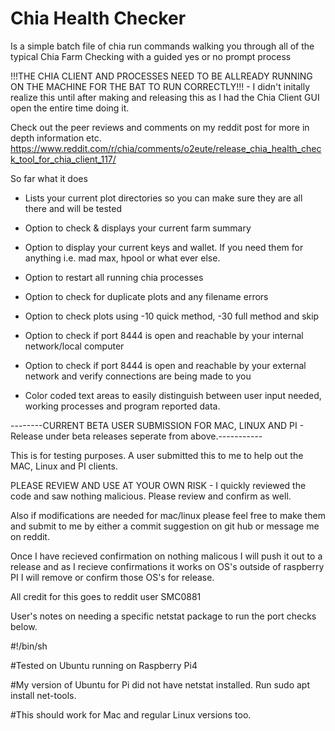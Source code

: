 # Chia Health Checker
Is a simple batch file of chia run commands walking you through all of the typical Chia Farm Checking with a guided yes or no prompt process

!!!THE CHIA CLIENT AND PROCESSES NEED TO BE ALLREADY RUNNING ON THE MACHINE FOR THE BAT TO RUN CORRECTLY!!! - I didn't initally realize this until after making and releasing this as I had the Chia Client GUI open the entire time doing it.

Check out the peer reviews and comments on my reddit post for more in depth information etc.
https://www.reddit.com/r/chia/comments/o2eute/release_chia_health_check_tool_for_chia_client_117/

So far what it does

- Lists your current plot directories so you can make sure they are all there and will be tested

- Option to check & displays your current farm summary

- Option to display your current keys and wallet. If you need them for anything i.e. mad max, hpool or what ever else.

- Option to restart all running chia processes

- Option to check for duplicate plots and any filename errors

- Option to check plots using -10 quick method, -30 full method and skip

- Option to check if port 8444 is open and reachable by your internal network/local computer

- Option to check if port 8444 is open and reachable by your external network and verify connections are being made to you

- Color coded text areas to easily distinguish between user input needed, working processes and program reported data.

--------CURRENT BETA USER SUBMISSION FOR MAC, LINUX AND PI - Release under beta releases seperate from above.-----------

This is for testing purposes. A user submitted this to me to help out the MAC, Linux and PI clients.

PLEASE REVIEW AND USE AT YOUR OWN RISK - I quickly reviewed the code and saw nothing malicious. Please review and confirm as well.

Also if modifications are needed for mac/linux please feel free to make them and submit to me by either a commit suggestion on git hub or message me on reddit.

Once I have recieved confirmation on nothing malicous I will push it out to a release and as I recieve confirmations it works on OS's outside of raspberry PI I will remove or confirm those OS's for release.

All credit for this goes to reddit user SMC0881

User's notes on needing a specific netstat package to run the port checks below.

#!/bin/sh

#Tested on Ubuntu running on Raspberry Pi4

#My version of Ubuntu for Pi did not have netstat installed. Run sudo apt install net-tools.

#This should work for Mac and regular Linux versions too.
